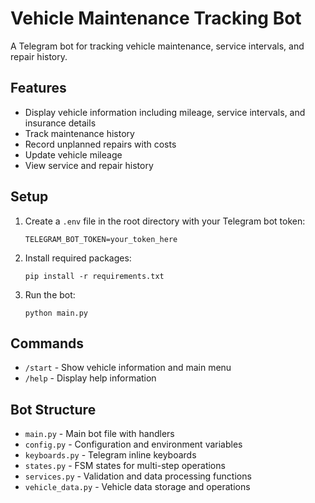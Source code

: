 # Vehicle Maintenance Tracking Bot

A Telegram bot for tracking vehicle maintenance, service intervals, and repair history.

## Features

- Display vehicle information including mileage, service intervals, and insurance details
- Track maintenance history
- Record unplanned repairs with costs
- Update vehicle mileage
- View service and repair history

## Setup

1. Create a `.env` file in the root directory with your Telegram bot token:
   ```
   TELEGRAM_BOT_TOKEN=your_token_here
   ```

2. Install required packages:
   ```
   pip install -r requirements.txt
   ```

3. Run the bot:
   ```
   python main.py
   ```

## Commands

- `/start` - Show vehicle information and main menu
- `/help` - Display help information

## Bot Structure

- `main.py` - Main bot file with handlers
- `config.py` - Configuration and environment variables
- `keyboards.py` - Telegram inline keyboards
- `states.py` - FSM states for multi-step operations
- `services.py` - Validation and data processing functions
- `vehicle_data.py` - Vehicle data storage and operations